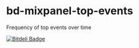 bd-mixpanel-top-events
======================

Frequency of top events over time

[![Bitdeli Badge](https://d2weczhvl823v0.cloudfront.net/bitdeli/bd-mixpanel-top-events/trend.png)](https://bitdeli.com/free "Bitdeli Badge")


